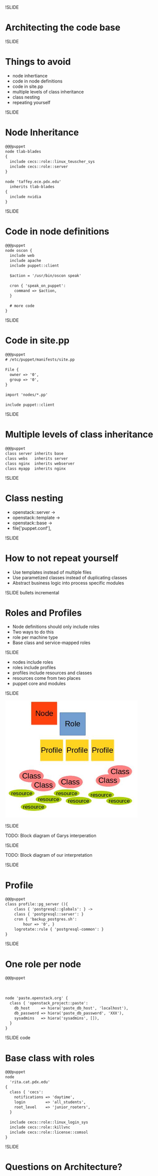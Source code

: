 !SLIDE

# Architecting the code base #

!SLIDE

# Things to avoid #

  * node inhertiance
  * code in node definitions
  * code in site.pp
  * multiple levels of class inheritance
  * class nesting
  * repeating yourself

!SLIDE

# Node Inheritance #

    @@@puppet
    node tlab-blades
    {
      include cecs::role::linux_teuscher_sys
      include cecs::role::server
    }

    node 'taffey.ece.pdx.edu'
      inherits tlab-blades
    {
      include nvidia
    }

!SLIDE

# Code in node definitions

    @@@puppet
    node oscon {
      include web
      include apache
      include puppet::client

      $action = '/usr/bin/oscon speak'

      cron { 'speak_on_puppet':
        command => $action,
      }

      # more code
    }

!SLIDE

# Code in site.pp

    @@@puppet
    # /etc/puppet/manifests/site.pp

    File {
      owner => '0',
      group => '0',
    }

    import 'nodes/*.pp'

    include puppet::client

!SLIDE

# Multiple levels of class inheritance ##

    @@@puppet
    class server inherits base
    class webs   inherits server
    class nginx  inherits webserver
    class myapp  inherits nginx

!SLIDE

# Class nesting #

* openstack::server ->
* openstack::template ->
* openstack::base ->
* file['puppet.conf'],

!SLIDE

# How to not repeat yourself #

* Use templates instead of multiple files
* Use parametized classes instead of duplicating classes
* Abstract business logic into process specific modules

!SLIDE bullets incremental

# Roles and Profiles #

*  Node definitions should only include roles
*  Two ways to do this
*  role per machine type
*  Base class and service-mapped roles

!SLIDE

* nodes include roles
* roles include profiles
* profiles include resources and classes
* resources come from two places
* puppet core and modules


!SLIDE

![testimg.png](testimg.png)



!SLIDE

TODO: Block diagram of Garys interperation

!SLIDE

TODO: Block diagram of our interpretation

!SLIDE

# Profile #

    @@@puppet
    class profile::pg_server (){
        class { 'postgresql::globals': } ->
        class { 'postgresql::server': }
        cron { 'backup_postgres.sh':
            hour => '0', }
        logrotate::rule { 'postgresql-common': }
    }

!SLIDE

# One role per node #

    @@@puppet



    node 'paste.openstack.org' {
      class { 'openstack_project::paste':
        db_host     => hiera('paste_db_host', 'localhost'),
        db_password => hiera('paste_db_password', 'XXX'),
        sysadmins   => hiera('sysadmins', []),
      }
    }



!SLIDE code

# Base class with roles #


    @@@puppet
    node
      'rita.cat.pdx.edu'
    {
      class { 'cecs':
        notifications => 'daytime',
        login         => 'all_students',
        root_level    => 'junior_rooters',
      }

      include cecs::role::linux_login_sys
      include cecs::role::killvnc
      include cecs::role::license::comsol
    }


!SLIDE 

# Questions on Architecture?
